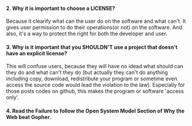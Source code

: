 
#### 2. Why it is important to choose a LICENSE?
Because it clearify what can the user do on the software and what can't. It gives user permission to do their operations(or not) on the software. And also, it's a way to protect the right for both the developer and user.

#### 3. Why is it important that you SHOULDN'T use a project that doesn't have an explicit license?
This will confuse users, because they will have no idead what should can they do and what can't they do (but actually they can't do anything including copy, download, redistribute your program or sometime even access the source code would lead the violation to the law). Especially for those posts codes on github, this makes the program or software 'access only'.

#### 4. Read the Failure to follow the Open System Model Section of Why the Web beat Gopher.
